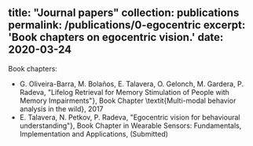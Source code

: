 title: "Journal papers"
collection: publications
permalink: /publications/0-egocentric
excerpt: 'Book chapters on egocentric vision.'
date: 2020-03-24
---

Book chapters:

* G. Oliveira-Barra, M. Bolaños, E. Talavera, O. Gelonch, M. Gardera, P. Radeva, "Lifelog Retrieval for Memory Stimulation of People with Memory Impairments"}, Book Chapter \textit{Multi-modal behavior analysis in the wild}, 2017
* E. Talavera, N. Petkov, P. Radeva, "Egocentric vision for behavioural understanding"}, Book Chapter in Wearable Sensors: Fundamentals, Implementation and Applications, (Submitted)



